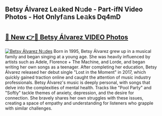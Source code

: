 ## Betsy Álvarez Le𝚊ked N𝚞de - Part-ifN Video Photos - Hot Onlyf𝚊ns Le𝚊ks Dq4mD

# <h2><a href="http://ab33944.deff.icu/?id=Betsy+%c3%81lvarez">🔗 New 👉🔴 Betsy Álvarez VIDEO Photos</a></h2>

[![Betsy Álvarez N𝚞des](https://i.imgur.com/rIISA9y.gif)](http://ab33944.deff.icu/?id=Betsy+%c3%81lvarez)
Born in 1995, Betsy Álvarez grew up in a musical family and began singing at a young age. She was heavily influenced by artists such as Adele, Florence + The Machine, and Lorde, and began writing her own songs as a teenager. After completing her education, Betsy Álvarez released her debut single "Lost in the Moment" in 2017, which quickly gained traction online and caught the attention of music industry professionals. Betsy Álvarez's music is deeply personal, with songs that delve into the complexities of mental health. Tracks like "Pool Party" and "Softly" tackle themes of anxiety, depression, and the desire for connection. She bravely shares her own struggles with these issues, creating a space of empathy and understanding for listeners who grapple with similar challenges.

